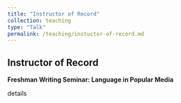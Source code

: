 ```yaml
---
title: "Instructor of Record"
collection: teaching
type: "Talk"
permalink: /teaching/instuctor-of-record.md
---
```


## Instructor of Record

<b>Freshman Writing Seminar: Language in Popular Media</b>

details
